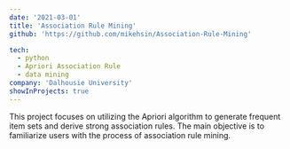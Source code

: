 ```yaml
---
date: '2021-03-01'
title: 'Association Rule Mining'
github: 'https://github.com/mikehsin/Association-Rule-Mining'

tech:
  - python
  - Apriori Association Rule
  - data mining
company: 'Dalhousie University'
showInProjects: true
---
```


This project focuses on utilizing the Apriori algorithm to generate frequent item sets and derive strong association rules. The main objective is to familiarize users with the process of association rule mining.

